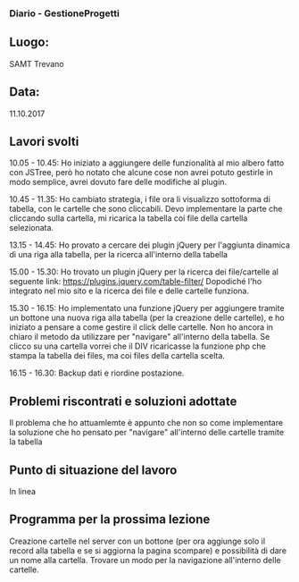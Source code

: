 ### Diario - GestioneProgetti
## Luogo:
SAMT Trevano

## Data: 
11.10.2017

## Lavori svolti			
10.05 - 10.45:  Ho iniziato a aggiungere delle funzionalità al mio albero fatto con JSTree, però ho notato che alcune cose non avrei potuto gestirle in modo semplice, avrei dovuto fare delle modifiche al plugin.

10.45 - 11.35:  Ho cambiato strategia, i file ora li visualizzo sottoforma di tabella, con le cartelle che sono cliccabili. Devo implementare la parte che cliccando sulla cartella, mi ricarica la tabella coi file della cartella selezionata.

13.15 - 14.45:  Ho provato a cercare dei plugin jQuery per l'aggiunta dinamica di una riga alla tabella, per la ricerca all'interno della tabella

15.00 - 15.30:  Ho trovato un plugin jQuery per la ricerca dei file/cartelle al seguente link: https://plugins.jquery.com/table-filter/
				Dopodiché l'ho integrato nel mio sito e la ricerca dei file e delle cartelle funziona.
				
15.30 - 16.15:  Ho implementato una funzione jQuery per aggiungere tramite un bottone una nuova riga alla tabella (per la creazione delle cartelle), e ho iniziato a pensare a come gestire il click delle cartelle.
				Non ho ancora in chiaro il metodo da utilizzare per "navigare" all'interno della tabella. Se clicco su una cartella vorrei che il DIV ricaricasse la funzione php che stampa la tabella dei files, ma coi files della cartella scelta.

16.15 - 16.30:  Backup dati e riordine postazione. 

## Problemi riscontrati e soluzioni adottate
Il problema che ho attuamlemte è appunto che non so come implementare la soluzione che ho pensato per "navigare" all'interno delle cartelle tramite la tabella

## Punto di situazione del lavoro
In linea

## Programma per la prossima lezione
Creazione cartelle nel server con un bottone (per ora aggiunge solo il record alla tabella e se si aggiorna la pagina scompare) e possibilità di dare un nome alla cartella.
Trovare un modo per la navigazione all'interno delle cartelle.
